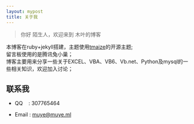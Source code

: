 ```yaml
---
layout: mypost
title: 关于我
---
```


> 你好 陌生人，欢迎来到 木叶的博客

本博客在ruby+jekyll搭建，主题使用[tmaize](https://github.com/TMaize/tmaize-blog)的开源主题;  
留言板使用的是腾讯兔小巢；  
博客主要用来分享一些关于EXCEL、VBA、VB6、Vb.net、Python及mysql的一些相关知识，欢迎加入讨论；


## 联系我

- QQ&nbsp;&nbsp;&nbsp;&nbsp;: 307765464

- Email&nbsp;: muye@muye.ml


